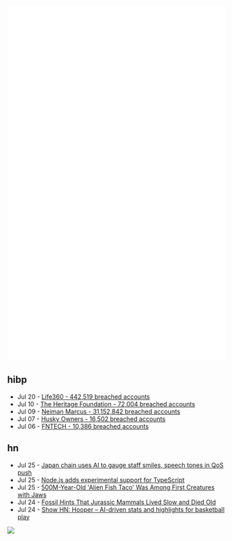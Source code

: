 ![Metrics](https://raw.githubusercontent.com/phixion/phixion/master/metrics.svg)

## hibp

<!--
for https://github.com/phixion/phixion/blob/main/.github/workflows/feeds.yml
-->
<!--START_SECTION:haveibeenpwnd-->
- Jul 20 - [Life360 - 442,519 breached accounts](https://haveibeenpwned.com/PwnedWebsites#Life360)
- Jul 10 - [The Heritage Foundation - 72,004 breached accounts](https://haveibeenpwned.com/PwnedWebsites#TheHeritageFoundation)
- Jul 09 - [Neiman Marcus - 31,152,842 breached accounts](https://haveibeenpwned.com/PwnedWebsites#NeimanMarcus)
- Jul 07 - [Husky Owners - 16,502 breached accounts](https://haveibeenpwned.com/PwnedWebsites#HuskyOwners)
- Jul 06 - [FNTECH - 10,386 breached accounts](https://haveibeenpwned.com/PwnedWebsites#RobloxDeveloperConference2024)
<!--END_SECTION:haveibeenpwnd-->

## hn

<!--
for https://github.com/phixion/phixion/blob/main/.github/workflows/feeds.yml
-->
<!--START_SECTION:hn-->
- Jul 25 - [Japan chain uses AI to gauge staff smiles, speech tones in QoS push](https://www.scmp.com/news/people-culture/article/3271333/japan-supermarket-chain-uses-ai-gauge-staff-smiles-speech-tones-quality-service-push)
- Jul 25 - [Node.js adds experimental support for TypeScript](https://github.com/nodejs/node/pull/53725)
- Jul 25 - [500M-Year-Old 'Alien Fish Taco' Was Among First Creatures with Jaws](https://www.scientificamerican.com/article/500-million-year-old-alien-fish-taco-was-among-first-creatures-with-jaws/)
- Jul 24 - [Fossil Hints That Jurassic Mammals Lived Slow and Died Old](https://www.nytimes.com/2024/07/24/science/fossil-mammal-jurassic-age.html)
- Jul 24 - [Show HN: Hooper – AI-driven stats and highlights for basketball play](https://www.hooper.gg)
<!--END_SECTION:hn-->

<!--
for https://yhype.me
-->
![](https://hit.yhype.me/github/profile?user_id=13013670)
